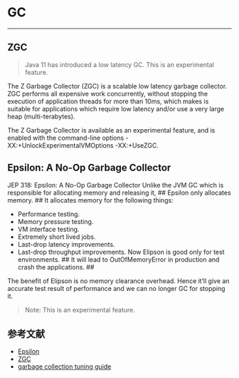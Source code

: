 # GC
___

## ZGC

> Java 11 has introduced a low latency GC. This is an experimental feature.

The Z Garbage Collector (ZGC) is a scalable low latency garbage collector. ZGC performs all expensive work concurrently, without stopping the execution of application threads for more than 10ms, which makes is suitable for applications which require low latency and/or use a very large heap (multi-terabytes).

The Z Garbage Collector is available as an experimental feature, and is enabled with the command-line options -XX:+UnlockExperimentalVMOptions -XX:+UseZGC.


## Epsilon: A No-Op Garbage Collector
JEP 318: Epsilon: A No-Op Garbage Collector
Unlike the JVM GC which is responsible for allocating memory and releasing it, ## Epsilon only allocates memory. ##
It allocates memory for the following things:

- Performance testing.
- Memory pressure testing.
- VM interface testing.
- Extremely short lived jobs.
- Last-drop latency improvements.
- Last-drop throughput improvements.
Now Elipson is good only for test environments. ## It will lead to OutOfMemoryError in production and crash the applications. ##

The benefit of Elipson is no memory clearance overhead. Hence it’ll give an accurate test result of performance and we can no longer GC for stopping it.

>Note: This is an experimental feature.


## 参考文献
- [Epsilon](http://openjdk.java.net/jeps/318)
- [ZGC](https://docs.oracle.com/en/java/javase/11/gctuning/z-garbage-collector1.html#GUID-A5A42691-095E-47BA-B6DC-FB4E5FAA43D0)
- [garbage collection tuning guide](https://docs.oracle.com/en/java/javase/11/gctuning/hotspot-virtual-machine-garbage-collection-tuning-guide.pdf)